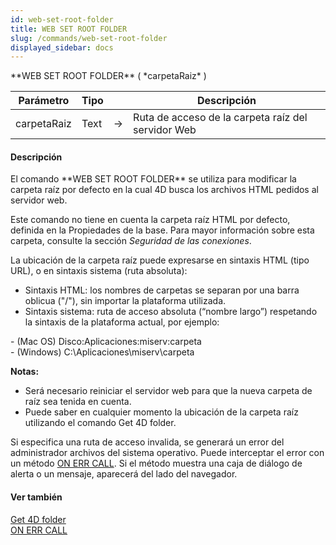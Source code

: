 ```yaml
---
id: web-set-root-folder
title: WEB SET ROOT FOLDER
slug: /commands/web-set-root-folder
displayed_sidebar: docs
---
```


<!--REF #_command_.WEB SET ROOT FOLDER.Syntax-->**WEB SET ROOT FOLDER** ( *carpetaRaiz* )<!-- END REF-->
<!--REF #_command_.WEB SET ROOT FOLDER.Params-->
| Parámetro | Tipo |  | Descripción |
| --- | --- | --- | --- |
| carpetaRaiz | Text | &#8594;  | Ruta de acceso de la carpeta raíz del servidor Web |

<!-- END REF-->

#### Descripción 

<!--REF #_command_.WEB SET ROOT FOLDER.Summary-->El comando **WEB SET ROOT FOLDER** se utiliza para modificar la carpeta raíz por defecto en la cual 4D busca los archivos HTML pedidos al servidor web.<!-- END REF--> 

Este comando no tiene en cuenta la carpeta raíz HTML por defecto, definida en la Propiedades de la base. Para mayor información sobre esta carpeta, consulte la sección *Seguridad de las conexiones*.

La ubicación de la carpeta raíz puede expresarse en sintaxis HTML (tipo URL), o en sintaxis sistema (ruta absoluta):

* Sintaxis HTML: los nombres de carpetas se separan por una barra oblicua ("/"), sin importar la plataforma utilizada.
* Sintaxis sistema: ruta de acceso absoluta (“nombre largo”) respetando la sintaxis de la plataforma actual, por ejemplo:

\- (Mac OS) Disco:Aplicaciones:miserv:carpeta  
\- (Windows) C:\\Aplicaciones\\miserv\\carpeta

**Notas:**

* Será necesario reiniciar el servidor web para que la nueva carpeta de raíz sea tenida en cuenta.
* Puede saber en cualquier momento la ubicación de la carpeta raíz utilizando el comando Get 4D folder.

Si especifica una ruta de acceso invalida, se generará un error del administrador archivos del sistema operativo. Puede interceptar el error con un método [ON ERR CALL](on-err-call.md "ON ERR CALL"). Si el método muestra una caja de diálogo de alerta o un mensaje, aparecerá del lado del navegador.

#### Ver también 

[Get 4D folder](get-4d-folder.md)  
[ON ERR CALL](on-err-call.md)  